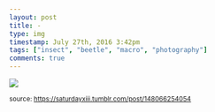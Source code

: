 ```yaml
---
layout: post
title: -
type: img
timestamp: July 27th, 2016 3:42pm
tags: ["insect", "beetle", "macro", "photography"]
comments: true
---
```

<img src="https://saturdayxiii.github.io/media/148066254054.jpg"/>
  
<small>source: https://saturdayxiii.tumblr.com/post/148066254054</small>